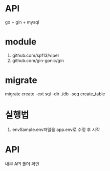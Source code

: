 # API

go + gin + mysql 


# module

1. github.com/spf13/viper
2. github.com/gin-gonic/gin

# migrate
migrate create -ext sql -dir ./db -seq create_table 


# 실행법

1. envSample.env파일을 app.env로 수정 후 시작


# API

내부 API 폴더 확인